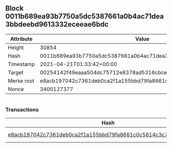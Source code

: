 ## Block 0011b689ea93b7750a5dc5387661a0b4ac71dea3bbdeebd9613332eceeae6bdc

Attribute | Value
--- | ---
Height | 30854
Hash | 0011b689ea93b7750a5dc5387661a0b4ac71dea3bbdeebd9613332eceeae6bdc
Timestamp | 2021-04-21T01:33:42+00:00
Target | 00254142f49eaaa504dc75712e8378ad5316cbcead634704b3734b6271167cc4
Merke root | e8acb197042c7361deb0ca2f1a155bbd79fa8661c0c5814c3c7526d331ec9def
Nonce | 3400127377

```

```

### Transactions

Hash | Amount
--- | ---
[e8acb197042c7361deb0ca2f1a155bbd79fa8661c0c5814c3c7526d331ec9def](e8acb197042c7361deb0ca2f1a155bbd79fa8661c0c5814c3c7526d331ec9def.md) | 10.00000000 SKEPTI 
